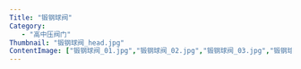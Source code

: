 ```yaml
---
Title: "锻钢球阀"
Category:
   - "高中压阀门"
Thumbnail: "锻钢球阀_head.jpg"
ContentImage: ["锻钢球阀_01.jpg","锻钢球阀_02.jpg","锻钢球阀_03.jpg","锻钢球阀_04.jpg","锻钢球阀_05.jpg","锻钢球阀_06.jpg","锻钢球阀_07.jpg"]
---
```

